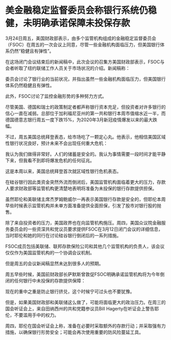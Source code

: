 # 美金融稳定监督委员会称银行系统仍稳健，未明确承诺保障未投保存款

3月24日周五，美国财政部表示，由多个监管机构组成的金融稳定监督委员会（FSOC）在周五的一次会议上同意，尽管一些金融机构面临压力，但美国银行体系仍然“稳健且有弹性”。

在这场闭门会议结束后的新闻稿中，此次会议的召集方美国财政部表示，FSOC与会者听取了纽约联储工作人员关于市场状况的介绍。新闻稿称：

委员会讨论了银行业的当前状况，并指出虽然一些金融机构面临压力，但美国银行体系仍然稳健且有弹性。

此外，FSOC讨论了监控金融形势的多种努力方式。

尽管美国、德国和瑞士的政策制定者都声称银行资本充足，但投资者对许多银行的信心一直在减弱。总部位于加利福尼亚州的第一共和银行本周市值缩水近一半，而德国德意志银行周五一度下跌15%，为2020年3月新冠疫情爆发以来的最大跌幅。

不过，周五美国总统拜登表态，给市场吃了一颗定心丸。他表示，他相信美国区域性银行状况良好，预计未来不会出现任何重大危机：

我认为我们做得非常好。人们的储蓄是安全的。我认为事情需要一段时间才能平静下来，但我看不到即将爆发危机的任何征兆。

这是本周以来，美国总统拜登首次就区域性银行危机表态。

在硅谷银行因此类资金突然外流而倒闭后，美国监管机构面临着更大的压力，存款人要求财政部等监管机构更清楚地表明将准备为未投保的银行存款提供担保。

虽然耶伦和美联储主席杰罗姆鲍威尔一再表示美国银行存款是安全的，但耶伦本周早些时候表示监管机构并未单方面准备提供全面担保，引发了股市对银行股的抛售。

除了来自投资者的压力，美国政界也在向监管机构施压。周四，美国众议院金融服务委员会的一些资深共和党议员要求提供FSOC在3月12日闭门会议的详细信息，当时耶伦和她的同行在讨论硅谷银行倒闭后的一系列措施。

FSOC成员包括美联储、联邦存款保险公司和其他几个监管机构的负责人，该会议仅仅作为美国监管机构的一个协调会议机制。

但是周五的会议新闻稿显然未达到很多人的预期。

周五早些时候，美国前财政部长萨默斯曾敦促FSOC明确承诺监管机构将为今年倒闭的任何银行中未投保的存款提供保障：

现在的重中之重是防止银行挤兑，这个时候宁可过头也不要犹豫。

但是，如果美国财政部和美联储这么做了，可能将面临更大的政治压力。在周三的国会听证会上，来自田纳西州的共和党籍参议员Bill
Hagerty在听证会上警告耶伦，不要滥用手中的权力。

周四，耶伦在国会听证会上称，准备在必要时采取额外的存款行动；并采取强有力措施，以确保银行形势安全；可能会再次使用重要的防风险蔓延工具。

